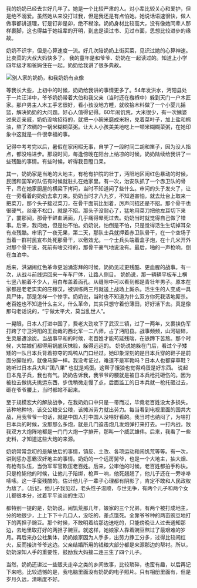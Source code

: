 我的奶奶已经去世好几年了。她是一个比较严肃的人。对小辈比较关心和爱护，但是绝不溺爱。虽然她从来没打过我，但是我还是有点怕她。她说话语速很快，做人做事都讲道理，钉是钉卯是卯，绝不糊涂。奶奶身材比较高大，没有像她同辈人那样裹脚，这也得益于她祖辈的开明，到底是读过书、见过市面，思想比较进步的缘故。

奶奶不识字，但是心算速度一流。好几次陪奶奶上街买菜，见识过她的心算神速。比卖菜的大叔大妈快多了。 我的童年是和爷爷、奶奶在一起读过的。知道上小学四年级才和爸妈住在一起。奶奶给我讲了很多典故。

![别人家的奶奶，和我奶奶有点像](http://upload-images.jianshu.io/upload_images/1647554-87532263bd301604.png?imageMogr2/auto-orient/strip%7CimageView2/2/w/1240)

等我长大些，上初中的时候，奶奶给我讲的事情更多了。54年发洪水，沔阳县处于一片汪洋中，爷爷奶奶带着大伯和我父亲（当时还在襁褓中）躲到天门一户木匠家。那户男主人木工手艺很好，看小孩没地方睡，就收拾木料做了一个小婴儿摇篮，解决奶奶的大问题。好心人值得记得。60年闹饥荒，大米很少，有一次姨婆过来走亲戚，奶奶没啥招待的，就把一小碗米磨成米粉，兑着菜叶子，加上盐和棉油，熬了浓稠的一锅米糊糊菜粥。让大人小孩美美地吃上一顿米糊糊菜粥，在她印象中这就是一件很幸福的事。

记得中考考完以后，暑假在家闲暇无事，自学了一段时间二胡和笛子，因为没人指点，都没啥进步。那段时间，每逢傍晚在阳台上纳凉的时候，奶奶陆续给我讲了一些残酷的事情。有些时候，听得我目瞪口呆。

其一，奶奶家是当地的大地主，有枪有护院的壮丁，沔阳地区闹红色暴动的时候，民团和国军的队伍有时候就驻扎在她家里。有一次，治安队抓了一个赤卫队的骨干，吊在她家厨屋的横梁下拷问，当时不知道问了些什么。审问的头子发火了，让在一旁看着的奶奶去拿刀来。奶奶当时才八九岁，不知道害怕，就去灶台上取来一把菜刀，那个头子接过菜刀，在骨干面前比划着，厉声问招还是不招。那个骨干也很硬气，丝毫不松口，就是不招。那头子没耐心了，猛地用菜刀把他左耳切下来了，霎那间，那骨干鲜血满面，几乎痛得晕死过去。奶奶当时就觉得自己做了错事。后来，我问她，但是怕不怕。奶奶说，怕倒是不怕，只是觉得活生生切掉耳朵有点残酷。审讯了一夜无果，第二天，那队士兵就押着赤卫队骨干，在一个空场子当着一群村民宣布处死那骨干，以儆效尤。一个士兵头端着盒子炮，在十几米开外对那个骨干说，死前有啥交待的，那骨干豪气地说没有。最后，啪的一声枪响，倒在血泊中。

后来，洪湖闹红色革命更汹涌澎拜的时候，奶奶见过更残酷、更血腥的战事。有一次，从战斗前线运回来一车车尸体，让路人侧目。 奶奶说，那一辆辆平板车上横七竖八躺着不少人，用白布盖着面孔。从缝隙中可以看到都是青壮年男子。原本在家都是老老实实的庄稼汉，被训练两三月就送上战场上厮杀。活生生的人变成一具具尸体，那是怎样一个惨字。奶奶说，当时也不知道为什么双方你死我活地厮杀。老百姓也不知道什么主义，什么革命，其实只想守着份薄田，好好活下去。真是像那句老话说的，“宁做太平犬，莫当乱世人”。

一晃眼，日本人打进中国了，费老大劲攻下了武汉三镇，过了一两年，又裹挟伪军打跨了守卫沔阳的王劲哉的西北军一二八师，占了沔阳县。战事频频，山河破碎，生灵屡遭涂炭。当战事平和的时候，老百姓才能苟延残喘，在铁蹄下苦熬。那个时候，大姑娘们都得用锅底灰抹脸，躲得远远的。 奶奶说她躲在门后，看过个子矮矮的一队日本兵背着掠夺的鸡鸭从门口经过。她印象深刻的是日本兵穿的鞋子是前面分脚趾的，就像马脚一样。我没考证过，难道不是军靴吗？日本人也都穿草鞋？她听过日本兵大叫“团八果” 也就是鸡蛋。这帮子饿狼也觉得鸡蛋是好东西。 说起日本鬼子兵，我也有气。奶奶告诉我，我爷爷的腰就是被日本兵枪托砸伤的。因为被拉去做挑夫挑运东西，步伐稍微走慢了点，后面监工的日本兵就一枪托砸过去，砸在爷爷腰上，当时都站不起来。

至于规模宏大的解放战争，在我奶奶口中只是一带而过，毕竟老百姓没太多损失。该种地种地，该交公粮交公粮，该摊派劳力就出劳力。每当看到电视里面的国共大战，用我爷爷一句话，就是中国人打中国人没啥好看的。我当时也纳闷了，为啥打日本兵的时候，没那那么多炮，就是几门迫击炮几发炮弹打来打去。一打内战，敌我双方大炮阵地都是一门门大炮一字排开，那叫一个威武雄伟。后来，我看了一些史料，才知道这些大炮的来源。

奶奶常常念叨的是解放后的事情，镇反、土改、各项运动和闹饥荒等等。有一次，讲到惩办恶霸汉奸地主的事情。奶奶的一个远房舅爷，也是一个大地主，抽大烟、有枪有队伍，当伪军军官欺压老百姓。后来，公审他的时候，老百姓都拍手称快。只是枪毙他的时候，让他儿子陪绑，枪声一响，他死翘翘了，他儿子还在一旁哆哆嗦嗦。这一手蛮残酷的。估计他儿子一辈子心理都有阴影了，肯定不敢和人民政权为敌了。（后记，他儿子我见过，老头性子温顺，与世无争，有两个儿子和两个女儿都很本分，过着平平淡淡的生活）

都特别一提的是，奶奶说，闹饥荒那几年，娘家的三个兄弟，有两个被打成地主，分的地很少，上上下下十几口人，没吃的，差点饿死。全靠爷爷种的两亩豌豆地打下的两担子豌豆。那个时候，不敢明着给那边送吃的，只能傍晚让人过去通知那边，去地里取打好的两担子豌豆。就这样，她娘家人靠着豌豆熬过了最艰难的岁月。再后来办公社集体，奶奶娘家因为人手多，出劳力挣工分多，过得比较闹红火，反而接济爷爷这边。父亲结婚所用的钱粮大部分都是来源那边的帮衬。所以，奶奶深知人手的重要性，鼓励我大妈接二连三生了四个儿子。

当然，奶奶还讲过一些贩夫走卒之类的乡间故事，比较琐碎，也蛮有趣，以后再记下来吧。比较遗憾的是，我电脑里面没有奶奶的电子照片。只有相册里面有，但是岁月久远，清晰度不好。